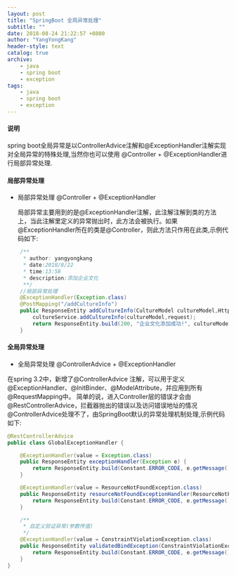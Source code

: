 ```yaml
---
layout: post
title: "SpringBoot 全局异常处理"
subtitle: ""
date: 2018-08-24 21:22:57 +0800
author: "YangYongKang"
header-style: text
catalog: true
archive:
    - java
    - spring boot
    - exception
tags:
    - java
    - spring boot
    - exception
---
```




#### 说明
spring boot全局异常是以ControllerAdvice注解和@ExceptionHandler注解实现对全局异常的特殊处理,当然你也可以使用
@Controller + @ExceptionHandler进行局部异常处理.

#### 局部异常处理

- 局部异常处理 @Controller + @ExceptionHandler

  局部异常主要用到的是@ExceptionHandler注解，此注解注解到类的方法上，当此注解里定义的异常抛出时，此方法会被执行。如果@ExceptionHandler所在的类是@Controller，则此方法只作用在此类,示例代码如下:
``` java
	/**
	 * author: yangyongkang
	 * date:2018/8/22
	 * time:13:58
	 * description:添加企业文化
	 **/
	//局部异常处理
	@ExceptionHandler(Exception.class)
	@PostMapping("/addCultureInfo")
	public ResponseEntity addCultureInfo(CultureModel cultureModel,HttpServletRequest request) {
		cultureService.addCultureInfo(cultureModel,request);
		return ResponseEntity.build(200, "企业文化添加成功!", cultureModel);
	}
```
#### 全局异常处理

- 全局异常处理 @ControllerAdvice + @ExceptionHandler

在spring 3.2中，新增了@ControllerAdvice 注解，可以用于定义@ExceptionHandler、@InitBinder、@ModelAttribute，并应用到所有@RequestMapping中。
简单的说，进入Controller层的错误才会由@RestControllerAdvice，拦截器抛出的错误以及访问错误地址的情况@ControllerAdvice处理不了，由SpringBoot默认的异常处理机制处理,示例代码如下:

``` java
@RestControllerAdvice
public class GlobalExceptionHandler {

	@ExceptionHandler(value = Exception.class)
	public ResponseEntity exceptionHandler(Exception e) {
		return ResponseEntity.build(Constant.ERROR_CODE, e.getMessage(), null);
	}

	@ExceptionHandler(value = ResourceNotFoundException.class)
	public ResponseEntity resourceNotFoundExceptionHandler(ResourceNotFoundException e) {
		return ResponseEntity.build(Constant.ERROR_CODE, e.getMessage(), null);
	}

	/**
	 * 自定义验证异常(参数传值)
	 */
	@ExceptionHandler(value = ConstraintViolationException.class)
	public ResponseEntity validatedBindException(ConstraintViolationException e) {
		return ResponseEntity.build(Constant.ERROR_CODE, e.getMessage(), null);
	}
}
```

